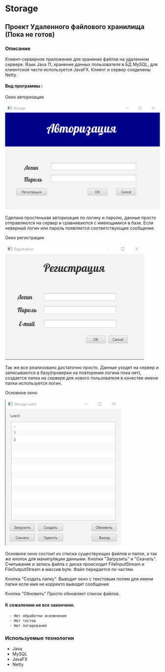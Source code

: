 # Storage

## Проект Удаленного файлового хранилища (Пока не готов)

### Описание 
   Клиент-серверное приложение для хранения файлов на удаленном сервере. Язык Java 11, хранение данных пользователя в БД MySQL, для клиентской части используется JavaFX.
   Клиент и сервер соеденены Netty.
   
#### Вид программы :
   Окно авторизации
   
   ![Image alt](https://github.com/Sorrentovbg/Storage/blob/master/authWindow.jpg)
   
   Сделана простенькая авторизация по логину и паролю, данные просто отправляются на сервер и сравниваются с имеющимися в базе. Если неверный логин или пароль появляется соответствующее сообщение.
   
   Окно регистрации
   
   ![Image alt](https://github.com/Sorrentovbg/Storage/blob/master/regFormWindow.jpg)
   
   Так же все реализовано достаточно просто. Данные уходят на сервер и записываются в базу(проверки на повторения логина пока нет), создается папка на серверя для нового пользователя в качестве имени папки используется логин.
   
   Основное окно
   
   ![Image alt](https://github.com/Sorrentovbg/Storage/blob/master/mainWindow.jpg)
   
   Основное окно состоит из списка существующих файлов и папок, а так же кнопок для манипуляции данными.
   Кнопки "Загрузить" и "Скачать".
   Считывание и запись файла с диска происходит FileInputStream и FileOutputStream в массив byte. Файл передается по частям.
   
   Кнопка "Создать папку".
   Выводит окно с текстовым полем для имени папки если имя не корректо выводит сообщение
   
   Кнопка "Обновить"
   Просто обновляет список файлов.
   
#### К сожалению не все закончено.
      - Нет обработки исключение
      - Нет тестов
      - Нет логирования
   
### Используемые технологии
* Java
* MySQL
* JavaFX
* Netty
